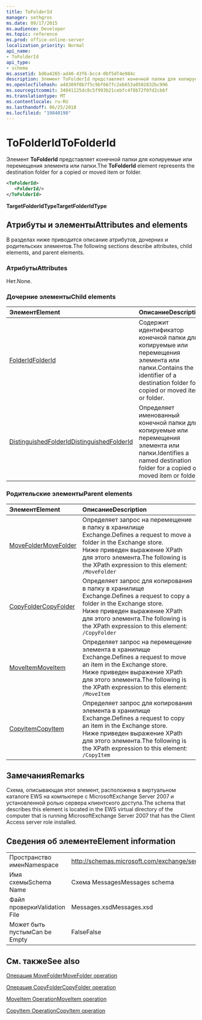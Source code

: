 ```yaml
---
title: ToFolderId
manager: sethgros
ms.date: 09/17/2015
ms.audience: Developer
ms.topic: reference
ms.prod: office-online-server
localization_priority: Normal
api_name:
- ToFolderId
api_type:
- schema
ms.assetid: bd6a4265-ad40-43f6-bcc4-0bf5df4e984c
description: Элемент ToFolderId представляет конечной папки для копируемые или перемещения элемента или папки.
ms.openlocfilehash: a48309f0b7f5c9bf667fc2eb653a0502832bc996
ms.sourcegitcommit: 34041125dc8c5f993b21cebfc4f8b72f0fd2cb6f
ms.translationtype: MT
ms.contentlocale: ru-RU
ms.lasthandoff: 06/25/2018
ms.locfileid: "19840198"
---
```

# <a name="tofolderid"></a><span data-ttu-id="02993-103">ToFolderId</span><span class="sxs-lookup"><span data-stu-id="02993-103">ToFolderId</span></span>

<span data-ttu-id="02993-104">Элемент **ToFolderId** представляет конечной папки для копируемые или перемещения элемента или папки.</span><span class="sxs-lookup"><span data-stu-id="02993-104">The **ToFolderId** element represents the destination folder for a copied or moved item or folder.</span></span> 
  
```xml
<ToFolderId>
   <FolderId/>
</ToFolderId>
```

 <span data-ttu-id="02993-105">**TargetFolderIdType**</span><span class="sxs-lookup"><span data-stu-id="02993-105">**TargetFolderIdType**</span></span>
## <a name="attributes-and-elements"></a><span data-ttu-id="02993-106">Атрибуты и элементы</span><span class="sxs-lookup"><span data-stu-id="02993-106">Attributes and elements</span></span>

<span data-ttu-id="02993-107">В разделах ниже приводится описание атрибутов, дочерних и родительских элементов.</span><span class="sxs-lookup"><span data-stu-id="02993-107">The following sections describe attributes, child elements, and parent elements.</span></span>
  
### <a name="attributes"></a><span data-ttu-id="02993-108">Атрибуты</span><span class="sxs-lookup"><span data-stu-id="02993-108">Attributes</span></span>

<span data-ttu-id="02993-109">Нет.</span><span class="sxs-lookup"><span data-stu-id="02993-109">None.</span></span>
  
### <a name="child-elements"></a><span data-ttu-id="02993-110">Дочерние элементы</span><span class="sxs-lookup"><span data-stu-id="02993-110">Child elements</span></span>

|<span data-ttu-id="02993-111">**Элемент**</span><span class="sxs-lookup"><span data-stu-id="02993-111">**Element**</span></span>|<span data-ttu-id="02993-112">**Описание**</span><span class="sxs-lookup"><span data-stu-id="02993-112">**Description**</span></span>|
|:-----|:-----|
|[<span data-ttu-id="02993-113">FolderId</span><span class="sxs-lookup"><span data-stu-id="02993-113">FolderId</span></span>](folderid.md) <br/> |<span data-ttu-id="02993-114">Содержит идентификатор конечной папки для копируемые или перемещения элемента или папки.</span><span class="sxs-lookup"><span data-stu-id="02993-114">Contains the identifier of a destination folder for a copied or moved item or folder.</span></span>  <br/> |
|[<span data-ttu-id="02993-115">DistinguishedFolderId</span><span class="sxs-lookup"><span data-stu-id="02993-115">DistinguishedFolderId</span></span>](distinguishedfolderid.md) <br/> |<span data-ttu-id="02993-116">Определяет именованный конечной папки для копируемые или перемещения элемента или папки.</span><span class="sxs-lookup"><span data-stu-id="02993-116">Identifies a named destination folder for a copied or moved item or folder.</span></span>  <br/> |
   
### <a name="parent-elements"></a><span data-ttu-id="02993-117">Родительские элементы</span><span class="sxs-lookup"><span data-stu-id="02993-117">Parent elements</span></span>

|<span data-ttu-id="02993-118">**Элемент**</span><span class="sxs-lookup"><span data-stu-id="02993-118">**Element**</span></span>|<span data-ttu-id="02993-119">**Описание**</span><span class="sxs-lookup"><span data-stu-id="02993-119">**Description**</span></span>|
|:-----|:-----|
|[<span data-ttu-id="02993-120">MoveFolder</span><span class="sxs-lookup"><span data-stu-id="02993-120">MoveFolder</span></span>](movefolder.md) <br/> |<span data-ttu-id="02993-121">Определяет запрос на перемещение в папку в хранилище Exchange.</span><span class="sxs-lookup"><span data-stu-id="02993-121">Defines a request to move a folder in the Exchange store.</span></span>  <br/> <span data-ttu-id="02993-122">Ниже приведен выражение XPath для этого элемента.</span><span class="sxs-lookup"><span data-stu-id="02993-122">The following is the XPath expression to this element:</span></span>  <br/>  `/MoveFolder` <br/> |
|[<span data-ttu-id="02993-123">CopyFolder</span><span class="sxs-lookup"><span data-stu-id="02993-123">CopyFolder</span></span>](copyfolder.md) <br/> |<span data-ttu-id="02993-124">Определяет запрос для копирования в папку в хранилище Exchange.</span><span class="sxs-lookup"><span data-stu-id="02993-124">Defines a request to copy a folder in the Exchange store.</span></span>  <br/> <span data-ttu-id="02993-125">Ниже приведен выражение XPath для этого элемента.</span><span class="sxs-lookup"><span data-stu-id="02993-125">The following is the XPath expression to this element:</span></span>  <br/>  `/CopyFolder` <br/> |
|[<span data-ttu-id="02993-126">MoveItem</span><span class="sxs-lookup"><span data-stu-id="02993-126">MoveItem</span></span>](moveitem.md) <br/> |<span data-ttu-id="02993-127">Определяет запрос на перемещение элемента в хранилище Exchange.</span><span class="sxs-lookup"><span data-stu-id="02993-127">Defines a request to move an item in the Exchange store.</span></span>  <br/> <span data-ttu-id="02993-128">Ниже приведен выражение XPath для этого элемента.</span><span class="sxs-lookup"><span data-stu-id="02993-128">The following is the XPath expression to this element:</span></span>  <br/>  `/MoveItem` <br/> |
|[<span data-ttu-id="02993-129">CopyItem</span><span class="sxs-lookup"><span data-stu-id="02993-129">CopyItem</span></span>](copyitem.md) <br/> |<span data-ttu-id="02993-130">Определяет запрос для копирования элемента в хранилище Exchange.</span><span class="sxs-lookup"><span data-stu-id="02993-130">Defines a request to copy an item in the Exchange store.</span></span>  <br/> <span data-ttu-id="02993-131">Ниже приведен выражение XPath для этого элемента.</span><span class="sxs-lookup"><span data-stu-id="02993-131">The following is the XPath expression to this element:</span></span>  <br/>  `/CopyItem` <br/> |
   
## <a name="remarks"></a><span data-ttu-id="02993-132">Замечания</span><span class="sxs-lookup"><span data-stu-id="02993-132">Remarks</span></span>

<span data-ttu-id="02993-133">Схема, описывающая этот элемент, расположена в виртуальном каталоге EWS на компьютере с MicrosoftExchange Server 2007 и установленной ролью сервера клиентского доступа.</span><span class="sxs-lookup"><span data-stu-id="02993-133">The schema that describes this element is located in the EWS virtual directory of the computer that is running MicrosoftExchange Server 2007 that has the Client Access server role installed.</span></span>
  
## <a name="element-information"></a><span data-ttu-id="02993-134">Сведения об элементе</span><span class="sxs-lookup"><span data-stu-id="02993-134">Element information</span></span>

|||
|:-----|:-----|
|<span data-ttu-id="02993-135">Пространство имен</span><span class="sxs-lookup"><span data-stu-id="02993-135">Namespace</span></span>  <br/> |http://schemas.microsoft.com/exchange/services/2006/messages  <br/> |
|<span data-ttu-id="02993-136">Имя схемы</span><span class="sxs-lookup"><span data-stu-id="02993-136">Schema Name</span></span>  <br/> |<span data-ttu-id="02993-137">Схема Messages</span><span class="sxs-lookup"><span data-stu-id="02993-137">Messages schema</span></span>  <br/> |
|<span data-ttu-id="02993-138">Файл проверки</span><span class="sxs-lookup"><span data-stu-id="02993-138">Validation File</span></span>  <br/> |<span data-ttu-id="02993-139">Messages.xsd</span><span class="sxs-lookup"><span data-stu-id="02993-139">Messages.xsd</span></span>  <br/> |
|<span data-ttu-id="02993-140">Может быть пустым</span><span class="sxs-lookup"><span data-stu-id="02993-140">Can be Empty</span></span>  <br/> |<span data-ttu-id="02993-141">False</span><span class="sxs-lookup"><span data-stu-id="02993-141">False</span></span>  <br/> |
   
## <a name="see-also"></a><span data-ttu-id="02993-142">См. также</span><span class="sxs-lookup"><span data-stu-id="02993-142">See also</span></span>



[<span data-ttu-id="02993-143">Операция MoveFolder</span><span class="sxs-lookup"><span data-stu-id="02993-143">MoveFolder operation</span></span>](movefolder-operation.md)
  
[<span data-ttu-id="02993-144">Операция CopyFolder</span><span class="sxs-lookup"><span data-stu-id="02993-144">CopyFolder operation</span></span>](copyfolder-operation.md)
  
[<span data-ttu-id="02993-145">MoveItem Operation</span><span class="sxs-lookup"><span data-stu-id="02993-145">MoveItem operation</span></span>](moveitem-operation.md)
  
[<span data-ttu-id="02993-146">CopyItem Operation</span><span class="sxs-lookup"><span data-stu-id="02993-146">CopyItem operation</span></span>](copyitem-operation.md)

